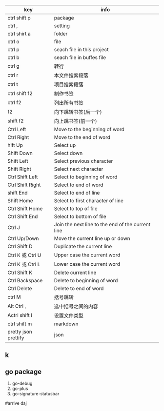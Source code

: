 key|info
-|-
ctrl shift p | package
ctrl , | setting
ctrl shirt a | folder
ctrl o | file
ctrl p | seach file in this project
ctrl b | seach file in buffes file
ctrl g | 转行
ctrl r | 本文件搜索段落
ctrl t | 项目搜索段落
ctrl shift f2 | 制作书签
ctrl f2 | 列出所有书签
f2 | 向下跳转书签(后一个)
shift f2 | 向上跳书签(前一个)
Ctrl Left | Move to the beginning of word
Ctrl Right | Move to the end of word
hift Up | Select up
Shift Down | Select down
Shift Left | Select previous character
Shift Right | Select next character
Ctrl Shift Left | Select to beginning of word
Ctrl Shift Right | Select to end of word
shift End | Select to end of line
Shift Home | Select to first character of line
Ctrl Shift Home | Select to top of file
Ctrl Shift End | Select to bottom of file
Ctrl J | Join the next line to the end of the current line
Ctrl Up/Down | Move the current line up or down
Ctrl Shift D | Duplicate the current line
Ctrl K 或 Ctrl U | Upper case the current word
Ctrl K 或 Ctrl L | Lower case the current word
Ctrl Shift K | Delete current line
Ctrl Backspace | Delete to beginning of word
Ctrl Delete | Delete to end of word
ctrl M | 括号跳转
Alt Ctrl , | 选中括号之间的内容
Actrl shift l | 设置文件类型
ctrl shift m | markdown
pretty json prettify | json


k
------------------------
## go package
1. go-debug
2. go-plus
3. go-signature-statusbar

#arrive
  daj

